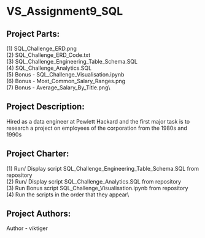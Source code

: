 # VS_Assignment9_SQL

## **Project Parts:**
(1) SQL_Challenge_ERD.png\
(2) SQL_Challenge_ERD_Code.txt\
(3) SQL_Challenge_Engineering_Table_Schema.SQL\
(4) SQL_Challenge_Analytics.SQL\
(5) Bonus - SQL_Challenge_Visualisation.ipynb\
(6) Bonus - Most_Common_Salary_Ranges.png\
(7) Bonus - Average_Salary_By_Title.png\

## **Project Description:**
Hired as a data engineer at Pewlett Hackard and the first major task is to research a project on employees of the corporation from the 1980s and 1990s

## **Project Charter:**
(1) Run/ Display script SQL_Challenge_Engineering_Table_Schema.SQL from repository\
(2) Run/ Display script SQL_Challenge_Analytics.SQL from repository\
(3) Run Bonus script SQL_Challenge_Visualisation.ipynb from repository\
(4) Run the scripts in the order that they appear\

## **Project Authors:**
Author - viktiger
